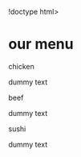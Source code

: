 !doctype html>
<html>
<head>   
  <meta charset="utf-8">
  <meta name="viewport" content="width=device-width,initial-scale=1">
  <link rel="stylesheet" type="text/css" href="style3.css">
   <title> module2 </title>
 
   </head>
<body>
   <h1> our menu </h1>
   <div class="row">
   <div class="container col-lg-4 col-md-6 col-sm-12">
	<section>
  <div id="chicken">
          chicken
</div>
<p>
dummy text
</p>		  
</section>
</div>	   
<div class="container col-lg-4 col-md-6 col-sm-12">
	<section>
  <div id="beef">
          beef
</div>
<p>
dummy text
</p>		  
</section>
</div>	 
  <div class="container col-lg-4 col-md-6 col-sm-12">
	<section>
  <div id="sushi">
          sushi
</div>
<p>
dummy text
</p>		  
</section>
</div>	   
</div>
</body>
</html>
